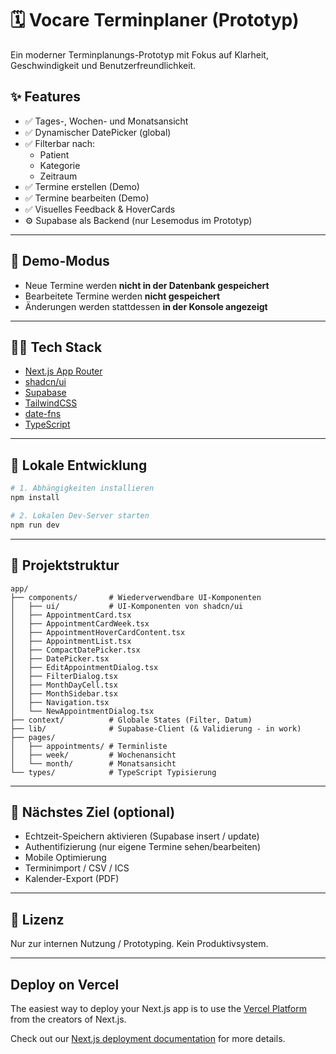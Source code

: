 # 🗓️ Vocare Terminplaner (Prototyp)

Ein moderner Terminplanungs-Prototyp mit Fokus auf Klarheit, Geschwindigkeit und Benutzerfreundlichkeit.

## ✨ Features

- ✅ Tages-, Wochen- und Monatsansicht
- ✅ Dynamischer DatePicker (global)
- ✅ Filterbar nach:
  - Patient
  - Kategorie
  - Zeitraum
- ✅ Termine erstellen (Demo)
- ✅ Termine bearbeiten (Demo)
- ✅ Visuelles Feedback & HoverCards
- ⚙️ Supabase als Backend (nur Lesemodus im Prototyp)

---

## 🧪 Demo-Modus

- Neue Termine werden **nicht in der Datenbank gespeichert**
- Bearbeitete Termine werden **nicht gespeichert**
- Änderungen werden stattdessen **in der Konsole angezeigt**

---

## 🧑‍💻 Tech Stack

- [Next.js App Router](https://nextjs.org/)
- [shadcn/ui](https://ui.shadcn.dev/)
- [Supabase](https://supabase.com/)
- [TailwindCSS](https://tailwindcss.com/)
- [date-fns](https://date-fns.org/)
- [TypeScript](https://www.typescriptlang.org/)

---

## 🚀 Lokale Entwicklung

```bash
# 1. Abhängigkeiten installieren
npm install

# 2. Lokalen Dev-Server starten
npm run dev
```

---

## 📁 Projektstruktur

```
app/
├── components/       # Wiederverwendbare UI-Komponenten
│   ├── ui/           # UI-Komponenten von shadcn/ui
│   ├── AppointmentCard.tsx
│   ├── AppointmentCardWeek.tsx
│   ├── AppointmentHoverCardContent.tsx
│   ├── AppointmentList.tsx
│   ├── CompactDatePicker.tsx
│   ├── DatePicker.tsx
│   ├── EditAppointmentDialog.tsx
│   ├── FilterDialog.tsx
│   ├── MonthDayCell.tsx
│   ├── MonthSidebar.tsx
│   ├── Navigation.tsx
│   └── NewAppointmentDialog.tsx
├── context/          # Globale States (Filter, Datum)
├── lib/              # Supabase-Client (& Validierung - in work)
├── pages/
│   ├── appointments/ # Terminliste
│   ├── week/         # Wochenansicht
│   └── month/        # Monatsansicht
└── types/            # TypeScript Typisierung
```

---

## 📌 Nächstes Ziel (optional)

- Echtzeit-Speichern aktivieren (Supabase insert / update)
- Authentifizierung (nur eigene Termine sehen/bearbeiten)
- Mobile Optimierung
- Terminimport / CSV / ICS
- Kalender-Export (PDF)

---

## 📝 Lizenz

Nur zur internen Nutzung / Prototyping. Kein Produktivsystem.

---

## Deploy on Vercel

The easiest way to deploy your Next.js app is to use the [Vercel Platform](https://vercel.com/new?utm_medium=default-template&filter=next.js&utm_source=create-next-app&utm_campaign=create-next-app-readme) from the creators of Next.js.

Check out our [Next.js deployment documentation](https://nextjs.org/docs/app/building-your-application/deploying) for more details.
